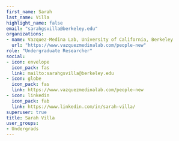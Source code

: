 ```yaml
---
first_name: Sarah
last_name: Villa
highlight_name: false
email: "sarahgsvilla@berkeley.edu"
organizations:
- name: Vazquez-Medina Lab, University of California, Berkeley
  url: "https://www.vazquezmedinalab.com/people-new"
role: "Undergraduate Researcher"
social:
- icon: envelope
  icon_pack: fas
  link: mailto:sarahgsvilla@berkeley.edu
- icon: globe
  icon_pack: fas
  link: https://www.vazquezmedinalab.com/people-new
- icon: linkedin
  icon_pack: fab
  link: https://www.linkedin.com/in/sarah-villa/
superuser: true
title: Sarah Villa
user_groups:
- Undergrads
---
```


